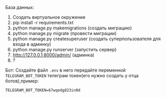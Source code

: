 База данных:
1. Cоздать виртуальное окружение 
2. pip install -r requirements.txt
3. python manage.py makemigrations (создать миграцию)
4. python manage.py migrate (провести миграции)
5. python manage.py createsuperuser (создать суперпользователя для входа в админку)
6. python manage.py runserver (запустить сервер)
7. http://127.0.0.1:8000/admin/ (админка)
8. ?

Бот:
Создайте файл `.env` в него передайте переменной `TELEGRAM_BOT_TOKEN` телеграм токен(его нужно создать у отца ботов),пример:
```
TELEGRAM_BOT_TOKEN=67wqedg823in0d

```